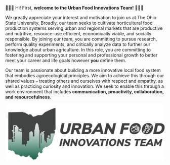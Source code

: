 🌱🍎💡 Hi! First, **welcome to the Urban Food Innovations Team!** 🌱🍎💡

We greatly appreciate your interest and motivation to join us at The Ohio State University. Broadly, our team seeks to cultivate horticultural food production systems serving urban and regional markets that are productive and nutritive, resource-use efficient, economically viable, and socially responsible. By joining our team, you are committing to pursue research, perform quality experiments, and critically analyze data to further our knowledge about urban agriculture. In this role, you are committing to fostering and supporting your personal and professional growth to better meet your career and life goals however **you** define them.

Our team is passionate about building a more innovative local food system that embodies agroecological principles. We aim to achieve this through our shared values – 
treating others and ourselves with respect and empathy, as well as practicing curiosity and innovation. We seek to enable this through a work environment that includes 
**communication, proactivity, collaboration, and resourcefulness**.

![Descrição da imagem](ufit_logo.png.png)
